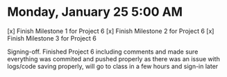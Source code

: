 # Monday, January 25 5:00 AM
[x] Finish Milestone 1 for Project 6
[x] Finish Milestone 2 for Project 6
[x] Finish Milestone 3 for Project 6

Signing-off. Finished Project 6 including comments and made sure everything was commited and pushed properly as there was an issue with logs/code saving properly, will go to class in a few hours and sign-in later
